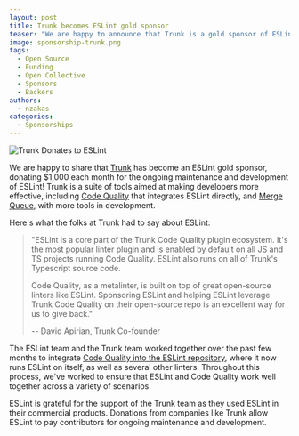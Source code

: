 ```yaml
---
layout: post
title: Trunk becomes ESLint gold sponsor
teaser: "We are happy to announce that Trunk is a gold sponsor of ESLint. We are grateful to co-founders Eli Schleifer and David Apirian, as well as the whole Trunk team."
image: sponsorship-trunk.png
tags:
  - Open Source
  - Funding
  - Open Collective
  - Sponsors
  - Backers
authors:
  - nzakas
categories:
  - Sponsorships
---
```


![Trunk Donates to ESLint](/assets/images/blog-covers/sponsorship-trunk.png)

We are happy to share that [Trunk](https://trunk.io/) has become an ESLint gold sponsor, donating $1,000 each month for the ongoing maintenance and development of ESLint! Trunk is a suite of tools aimed at making developers more effective, including [Code Quality](https://trunk.io/code-quality) that integrates ESLint directly, and [Merge Queue](https://trunk.io/merge-queue), with more tools in development.

Here's what the folks at Trunk had to say about ESLint:

> "ESLint is a core part of the Trunk Code Quality plugin ecosystem. It's the most popular linter plugin and is enabled by default on all JS and TS projects running Code Quality. ESLint also runs on all of Trunk's Typescript source code.
>
> Code Quality, as a metalinter, is built on top of great open-source linters like ESLint. Sponsoring ESLint and helping ESLint leverage Trunk Code Quality on their open-source repo is an excellent way for us to give back."
>
> -- David Apirian, Trunk Co-founder

The ESLint team and the Trunk team worked together over the past few months to integrate [Code Quality into the ESLint repository](https://github.com/eslint/eslint/pull/18643), where it now runs ESLint on itself, as well as several other linters. Throughout this process, we've worked to ensure that ESLint and Code Quality work well together across a variety of scenarios.

ESLint is grateful for the support of the Trunk team as they used ESLint in their commercial products. Donations from companies like Trunk allow ESLint to pay contributors for ongoing maintenance and development.
